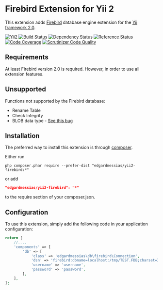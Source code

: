 Firebird Extension for Yii 2
==========================

This extension adds [Firebird](http://www.firebirdsql.org/) database engine extension for the [Yii framework 2.0](http://www.yiiframework.com).

[![Yii2](https://img.shields.io/badge/Powered_by-Yii_Framework-green.svg?style=flat)](http://www.yiiframework.com/)
[![Build Status](https://travis-ci.org/edgardmessias/yii2-firebird.svg?branch=master)](https://travis-ci.org/edgardmessias/yii2-firebird)
[![Dependency Status](https://www.versioneye.com/php/edgardmessias:yii2-firebird/dev-master/badge.png)](https://www.versioneye.com/php/edgardmessias:yii2-firebird/dev-master)
[![Reference Status](https://www.versioneye.com/php/edgardmessias:yii2-firebird/reference_badge.svg)](https://www.versioneye.com/php/edgardmessias:yii2-firebird/references)
[![Code Coverage](https://scrutinizer-ci.com/g/edgardmessias/yii2-firebird/badges/coverage.png?b=master)](https://scrutinizer-ci.com/g/edgardmessias/yii2-firebird/?branch=master)
[![Scrutinizer Code Quality](https://scrutinizer-ci.com/g/edgardmessias/yii2-firebird/badges/quality-score.png?b=master)](https://scrutinizer-ci.com/g/edgardmessias/yii2-firebird/?branch=master)

Requirements
------------

At least Firebird version 2.0 is required. However, in order to use all extension features.

Unsupported
------------

Functions not supported by the Firebird database:

 * Rename Table
 * Check Integrity
 * BLOB data type - [See this bug](https://bugs.php.net/bug.php?id=61183)

Installation
------------

The preferred way to install this extension is through [composer](http://getcomposer.org/download/).

Either run

```
php composer.phar require --prefer-dist "edgardmessias/yii2-firebird:*"
```

or add

```json
"edgardmessias/yii2-firebird": "*"
```

to the require section of your composer.json.


Configuration
-------------

To use this extension, simply add the following code in your application configuration:

```php
return [
    //....
    'components' => [
        'db' => [
            'class' => 'edgardmessias\db\firebird\Connection',
            'dsn' => 'firebird:dbname=localhost:/tmp/TEST.FDB;charset=ISO8859_1',
            'username' => 'username',
            'password' => 'password',
        ],
    ],
];
```
